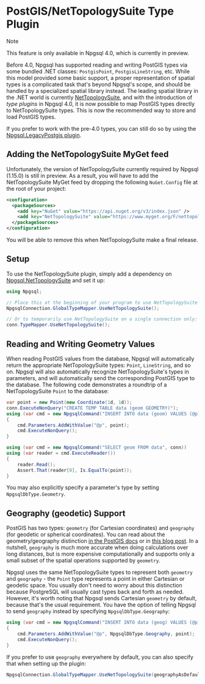 # PostGIS/NetTopologySuite Type Plugin

> [!NOTE] 
> This feature is only available in Npgsql 4.0, which is currently in preview. 

Before 4.0, Npgsql has supported reading and writing PostGIS types via some bundled .NET classes: `PostgisPoint`, `PostgisLineString`, etc. While this model provided some basic support, a proper representation of spatial types is a complicated task that's beyond Npgsql's scope, and should be handled by a specialized spatial library instead. The leading spatial library in the .NET world is currently [NetTopologySuite](https://github.com/NetTopologySuite/NetTopologySuite), and with the introduction of *type plugins* in Npgsql 4.0, it is now possible to map PostGIS types directly to NetTopologySuite types. This is now the recommended way to store and load PostGIS types.

If you prefer to work with the pre-4.0 types, you can still do so by using the [Npgsql.LegacyPostgis plugin](legacy-postgis.md).

## Adding the NetTopologySuite MyGet feed

Unfortunately, the version of NetTopologySuite currently required by Npgsql (1.15.0) is still in preview. As a result, you will have to add the NetTopologySuite MyGet feed by dropping the following `NuGet.Config` file at the root of your project:

```xml
<configuration>
  <packageSources>
    <add key="NuGet" value="https://api.nuget.org/v3/index.json" />
    <add key="NetTopologySuite" value="https://www.myget.org/F/nettopologysuite/api/v3/index.json" />
  </packageSources>
</configuration>
```

You will be able to remove this when NetTopologySuite make a final release.

## Setup

To use the NetTopologySuite plugin, simply add a dependency on [Npgsql.NetTopologySuite](https://www.nuget.org/packages/Npgsql.NetTopologySuite) and set it up:

```c#
using Npgsql;

// Place this at the beginning of your program to use NetTopologySuite everywhere (recommended)
NpgsqlConnection.GlobalTypeMapper.UseNetTopologySuite();

// Or to temporarily use NetTopologySuite on a single connection only:
conn.TypeMapper.UseNetTopologySuite();
```

## Reading and Writing Geometry Values

When reading PostGIS values from the database, Npgsql will automatically return the appropriate NetTopologySuite types: `Point`, `LineString`, and so on. Npgsql will also automatically recognize NetTopologySuite's types in parameters, and will automatically send the corresponding PostGIS type to the database. The following code demonstrates a roundtrip of a NetTopologySuite `Point` to the database:

```c#
var point = new Point(new Coordinate(1d, 1d));
conn.ExecuteNonQuery("CREATE TEMP TABLE data (geom GEOMETRY)");
using (var cmd = new NpgsqlCommand("INSERT INTO data (geom) VALUES (@p)", conn))
{
    cmd.Parameters.AddWithValue("@p", point);
    cmd.ExecuteNonQuery();
}

using (var cmd = new NpgsqlCommand("SELECT geom FROM data", conn))
using (var reader = cmd.ExecuteReader())
{
    reader.Read();
    Assert.That(reader[0], Is.EqualTo(point));
}
```

You may also explicitly specify a parameter's type by setting `NpgsqlDbType.Geometry`.

## Geography (geodetic) Support

PostGIS has two types: `geometry` (for Cartesian coordinates) and `geography` (for geodetic or spherical coordinates). You can read about the geometry/geography distinction [in the PostGIS docs](https://postgis.net/docs/manual-2.4/using_postgis_dbmanagement.html#PostGIS_Geography) or in [this blog post](http://workshops.boundlessgeo.com/postgis-intro/geography.html). In a nutshell, `geography` is much more accurate when doing calculations over long distances, but is more expensive computationally and supports only a small subset of the spatial operations supported by `geometry`.

Npgsql uses the same NetTopologySuite types to represent both `geometry` and `geography` - the `Point` type represents a point in either Cartesian or geodetic space. You usually don't need to worry about this distinction because PostgreSQL will usually cast types back and forth as needed. However, it's worth noting that Npgsql sends Cartesian `geometry` by default, because that's the usual requirement. You have the option of telling Npgsql to send `geography` instead by specifying `NpgsqlDbType.Geography`:

```c#
using (var cmd = new NpgsqlCommand("INSERT INTO data (geog) VALUES (@p)", conn))
{
    cmd.Parameters.AddWithValue("@p", NpgsqlDbType.Geography, point);
    cmd.ExecuteNonQuery();
}
```

If you prefer to use `geography` everywhere by default, you can also specify that when setting up the plugin:

```c#
NpgsqlConnection.GlobalTypeMapper.UseNetTopologySuite(geographyAsDefault: true);
```
